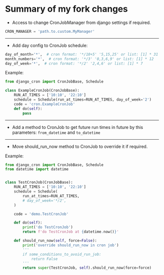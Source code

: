
Summary of my fork changes
=======================
- Access to change CronJobManager from django settings if required.

```python
CRON_MANAGER = 'path.to.custom.MyManager'
```

---
- Add day config to CronJob schedule:

```python
day_of_month='*',  # cron format: '*/10+5' '5,15,25' or list: [1] * 31
month_numbers='*',  # cron format: '*/3' '0,3,6,9' or list: [1] * 12
day_of_week='*',  # cron format: '*/2' '2,4,6' or list: [1] * 7
```

Example:
```python
from django_cron import CronJobBase, Schedule

class ExampleCronJob(CronJobBase):
    RUN_AT_TIMES = ['10:10', '22:10']
    schedule = Schedule(run_at_times=RUN_AT_TIMES, day_of_week='2')
    code = 'cron.ExampleCronJob'
    def do(self):
        pass

```

---
- Add a method to CronJob to get future run times in future by this parameters:
`from_datetime` and `to_datetime`

---
- Move should_run_now method to CronJob to override it if required.

Example: 

```python
from django_cron import CronJobBase, Schedule
from datetime import datetime


class TestCronJob(CronJobBase):
    RUN_AT_TIMES = ['10:10', '22:10']
    schedule = Schedule(
        run_at_times=RUN_AT_TIMES,
        # day_of_week='*/2',
    )

    code = 'demo.TestCronJob'

    def do(self):
        print('do TestCronJob')
        return f'do TestCronJob at {datetime.now()}'

    def should_run_now(self, force=False):
        print('override should_run_now in cron job')
        '''
        if some_conditions_to_avoid_run_job:
            return False
        '''
        return super(TestCronJob, self).should_run_now(force=force)

```
